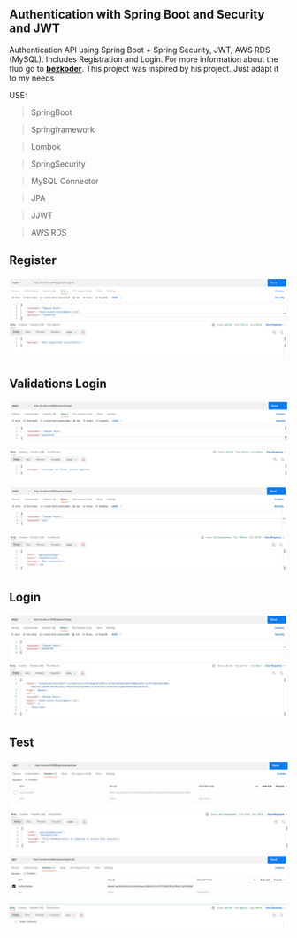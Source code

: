 ## Authentication with Spring Boot and Security and JWT ##

Authentication API using Spring Boot + Spring Security, JWT, AWS RDS (MySQL). Includes Registration and Login.
For more information about the fluo go to **[bezkoder](https://github.com/bezkoder/spring-boot-spring-security-jwt-authentication)**.
This project was inspired by his project. Just adapt it to my needs

USE:
> SpringBoot

> Springframework

> Lombok

> SpringSecurity

> MySQL Connector

> JPA

> JJWT

> AWS RDS


## Register ##
![Alt text](/images/1.png "")
## Validations Login ##
![Alt text](/images/2.png "")
![Alt text](/images/3.png "")
## Login ##
![Alt text](/images/4.png "4")
## Test ##
![Alt text](/images/5.png "5")
![Alt text](/images/6.png "6")


